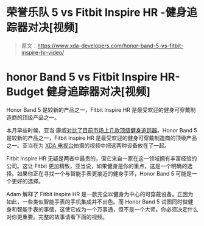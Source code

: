 # 荣誉乐队 5 vs Fitbit Inspire HR -健身追踪器对决[视频]

> 原文：<https://www.xda-developers.com/honor-band-5-vs-fitbit-inspire-hr-video/>

# honor Band 5 vs Fitbit Inspire HR-Budget 健身追踪器对决[视频]

Honor Band 5 是较新的产品之一，Fitbit Inspire HR 是最受欢迎的健身可穿戴制造商的顶级产品之一。

本月早些时候，亚当·康威[对比了目前市场上几款顶级健身追踪器](https://www.xda-developers.com/honor-band-5-vs-mi-band-4-vs-fitbit-inspire-hr/)。Honor Band 5 是较新的产品之一，Fitbit Inspire HR 是最受欢迎的健身可穿戴制造商的顶级产品之一。亚当在为 [XDA 电视台](https://www.youtube.com/user/xdadevelopers)拍摄的视频中把这两种设备放在了一起。

Fitbit Inspire HR 无疑是两者中最贵的，但它来自一家在这一领域拥有丰富经验的公司。这让 Fitbit 更加精致，亚当说，如果健身是你的重点，这是一个明确的选择。如果你正在寻找一个与智能手表更接近的健身手环，Honor Band 5 可能是一个更好的选择。

Adam 解释了 Fitbit Inspire HR 是一款完全以健身为中心的可穿戴设备。正因为如此，一些类似智能手表的手机集成并不出色。而 Honor Band 5 试图同时做健身和智能手表的事情，这使它成为一个万事通，但不是一个大师。你必须决定什么对你更重要。完整的故事请看下面的视频。